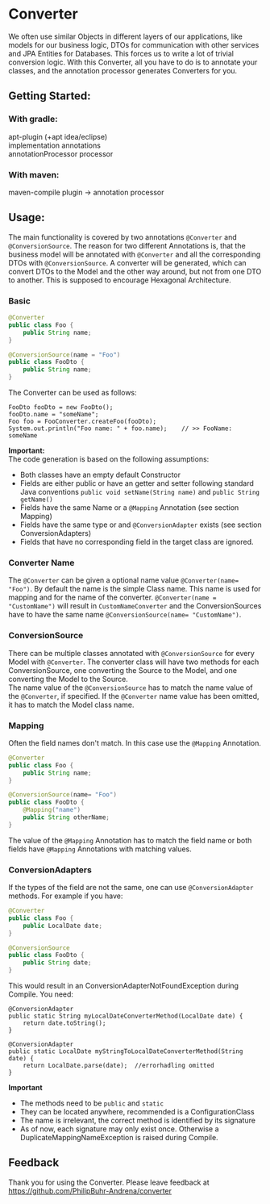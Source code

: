 # Converter

We often use similar Objects in different layers of our applications, 
like models for our business logic, DTOs for communication with other services and JPA Entities for Databases.
This forces us to write a lot of trivial conversion logic. With this Converter, all you have to do is to annotate your classes, 
and the annotation processor generates Converters for you.    

## Getting Started:

### With gradle:
apt-plugin (+apt idea/eclipse)\
implementation annotations\
annotationProcessor processor

### With maven:
maven-compile plugin -> annotation processor

## Usage:

The main functionality is covered by two annotations `@Converter` and `@ConversionSource`. The reason for two different Annotations is, 
that the business model will be annotated with `@Converter` and all the corresponding DTOs with `@ConversionSource`. 
A converter will be generated, which can convert DTOs to the Model and the other way around, but not from one DTO to another. 
This is supposed to encourage Hexagonal Architecture.   

### Basic
```java
@Converter
public class Foo {
    public String name;
}

@ConversionSource(name = "Foo")
public class FooDto {
    public String name;
}
```

The Converter can be used as follows:
```
FooDto fooDto = new FooDto();
fooDto.name = "someName";
Foo foo = FooConverter.createFoo(fooDto);
System.out.println("Foo name: " + foo.name);    // >> FooName: someName
```

__Important:__ \
The code generation is based on the following assumptions:
- Both classes have an empty default Constructor
- Fields are either public or have an getter and setter following standard Java conventions `public void setName(String name)` and `public String getName()`
- Fields have the same Name or a `@Mapping` Annotation (see section Mapping)
- Fields have the same type or and `@ConversionAdapter` exists (see section ConversionAdapters)
- Fields that have no corresponding field in the target class are ignored.

### Converter Name

The `@Converter` can be given a optional name value `@Converter(name= "Foo")`. By default the name is the simple Class name. 
This name is used for mapping and for the name of the converter. `@Converter(name = "CustomName")` will result in `CustomNameConverter` and 
the ConversionSources have to have the same name `@ConversionSource(name= "CustomName")`.

### ConversionSource

There can be multiple classes annotated with `@ConversionSource` for every Model with `@Converter`. The converter class will have two 
methods for each ConversionSource, one converting the Source to the Model, and one converting the Model to the Source.\
The name value of the `@ConversionSource` has to match the name value of the `@Converter`, if specified. 
If the `@Converter` name value has been omitted, it has to match the Model class name.

### Mapping

Often the field names don't match. In this case use the `@Mapping` Annotation.
```java
@Converter
public class Foo {
    public String name;
}  

@ConversionSource(name= "Foo")
public class FooDto {
    @Mapping("name")
    public String otherName;
}
```

The value of the `@Mapping` Annotation has to match the field name or both fields have `@Mapping` Annotations with matching values.

### ConversionAdapters

If the types of the field are not the same, one can use `@ConversionAdapter` methods. For example if you have:
```java
@Converter
public class Foo {
    public LocalDate date;
} 

@ConversionSource
public class FooDto {
    public String date;
}
```
This would result in an ConversionAdapterNotFoundException during Compile. You need:
```
@ConversionAdapter
public static String myLocalDateConverterMethod(LocalDate date) {
    return date.toString();
}

@ConversionAdapter
public static LocalDate myStringToLocalDateConverterMethod(String date) {
    return LocalDate.parse(date);  //errorhadling omitted
}
```

__Important__
- The methods need to be `public` and `static`
- They can be located anywhere, recommended is a ConfigurationClass
- The name is irrelevant, the correct method is identified by its signature
- As of now, each signature may only exist once. Otherwise a DuplicateMappingNameException is raised during Compile.

## Feedback

Thank you for using the Converter. Please leave feedback at https://github.com/PhilipBuhr-Andrena/converter
